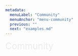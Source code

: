 ```yaml
---
metadata:
  menuLabel: "Community"
  menuAnchor: "menu-community"
  previous: ""
  next: "examples.md"
---
```


<div id ='menu-community' style='font-size: 2em; font-weight:400; color: #ececed'>Community</div>